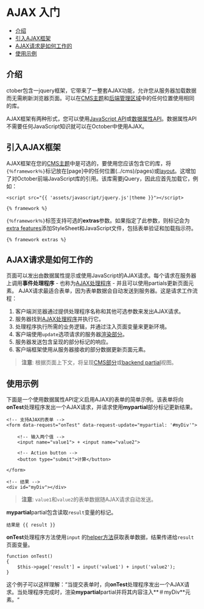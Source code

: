 # AJAX 入门

- [介绍](#introduction)
- [引入AJAX框架](#framework-script)
- [AJAX请求是如何工作的](#how-ajax-works)
- [使用示例](#usage-example)

<a name="introduction"></a>
## 介绍

ctober包含一jquery框架，它带来了一整套AJAX功能，允许您从服务器加载数据而无需刷新浏览器页面。可以在[CMS主题](../cms/themes)和[后端管理区域](../backend/controllers-ajax#ajax)中的任何位置使用相同的库。

AJAX框架有两种形式，您可以使用[JavaScript API](../ajax/javascript-api)或[数据属性API](../ajax/attributes-api)。数据属性API不需要任何JavaScript知识就可以在October中使用AJAX。

<a name="framework-script"></a>
## 引入AJAX框架

AJAX框架在您的[CMS主题](../cms/themes)中是可选的，要使用您应该包含它的库，将`{％framework％}`标记放在[page]中的任何位置(../cms)/pages)或[layout](../cms/layouts)。这增加了对October前端JavaScript库的引用。该库需要jQuery，因此应首先加载它，例如：

    <script src="{{ 'assets/javascript/jquery.js'|theme }}"></script>

    {% framework %}

`{％framework％}`标签支持可选的**extras**参数。如果指定了此参数，则标记会为[extra features](../ajax/extras)添加StyleSheet和JavaScript文件，包括表单验证和加载指示符。

    {% framework extras %}

<a name="how-ajax-works"></a>
## AJAX请求是如何工作的

页面可以发出由数据属性提示或使用JavaScript的AJAX请求。每个请求在服务器上调用**事件处理程序** - 也称为[AJAX处理程序](../ajax/handlers) - 并且可以使用partials更新页面元素。 AJAX请求最适合表单，因为表单数据会自动发送到服务器。这是请求工作流程：

1. 客户端浏览器通过提供处理程序名称和其他可选参数来发出AJAX请求。
2. 服务器找到[AJAX处理程序](../ajax/handlers)并执行它。
3. 处理程序执行所需的业务逻辑，并通过注入页面变量来更新环境。
4. 客户端使用`update`选项请求的服务器[渲染部分](../ajax/update-partials)。
5. 服务器发送包含呈现的部分标记的响应。
6. 客户端框架使用从服务器接收的部分数据更新页面元素。

>**注意**: 根据页面上下文，将呈现[CMS部分](../cms/partials)或[backend partial](../backend/views-partials)视图。

<a name="usage-example"></a>
## 使用示例

下面是一个使用数据属性API定义启用AJAX的表单的简单示例。该表单将向**onTest**处理程序发出一个AJAX请求，并请求使用**mypartial**部分标记更新结果。

    <!-- 支持AJAX的表单 -->
    <form data-request="onTest" data-request-update="mypartial: '#myDiv'">

        <!-- 输入两个值 -->
        <input name="value1"> + <input name="value2">

        <!-- Action button -->
        <button type="submit">计算</button>

    </form>

    <!-- 结果 -->
    <div id="myDiv"></div>

>**注意**: `value1`和`value2`的表单数据随AJAX请求自动发送。

**mypartial**partial包含读取`result`变量的标记。

    结果是 {{ result }}

**onTest**处理程序方法使用`input` 的[helper方法](../services/helper＃method-input)获取表单数据，结果传递给`result`页面变量。

    function onTest()
    {
        $this->page['result'] = input('value1') + input('value2');
    }

这个例子可以这样理解：“当提交表单时，向**onTest**处理程序发出一个AJAX请求。当处理程序完成时，渲染**mypartial**partial并将其内容注入**＃myDiv**元素。“

